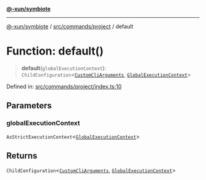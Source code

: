 [**@-xun/symbiote**](../../../../README.md)

***

[@-xun/symbiote](../../../../README.md) / [src/commands/project](../README.md) / default

# Function: default()

> **default**(`globalExecutionContext`): `ChildConfiguration`\<[`CustomCliArguments`](../info/type-aliases/CustomCliArguments.md), [`GlobalExecutionContext`](../../../configure/type-aliases/GlobalExecutionContext.md)\>

Defined in: [src/commands/project/index.ts:10](https://github.com/Xunnamius/symbiote/blob/83ef2df2474c2254d82f0b3ae0574d283c20aaeb/src/commands/project/index.ts#L10)

## Parameters

### globalExecutionContext

`AsStrictExecutionContext`\<[`GlobalExecutionContext`](../../../configure/type-aliases/GlobalExecutionContext.md)\>

## Returns

`ChildConfiguration`\<[`CustomCliArguments`](../info/type-aliases/CustomCliArguments.md), [`GlobalExecutionContext`](../../../configure/type-aliases/GlobalExecutionContext.md)\>
